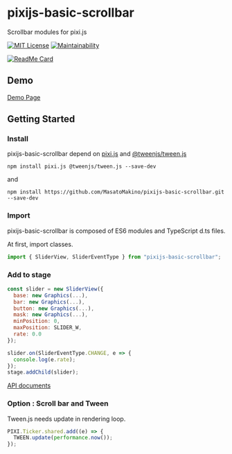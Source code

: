 # pixijs-basic-scrollbar

Scrollbar modules for pixi.js

[![MIT License](http://img.shields.io/badge/license-MIT-blue.svg?style=flat)](LICENSE)
[![Maintainability](https://api.codeclimate.com/v1/badges/2bcf782a39a1150ad786/maintainability)](https://codeclimate.com/github/MasatoMakino/pixijs-basic-scrollbar/maintainability)

[![ReadMe Card](https://github-readme-stats.vercel.app/api/pin/?username=MasatoMakino&repo=pixijs-basic-scrollbar&show_owner=true)](https://github.com/MasatoMakino/pixijs-basic-scrollbar)

## Demo

[Demo Page](https://masatomakino.github.io/pixijs-basic-scrollbar/demo/)

## Getting Started

### Install

pixijs-basic-scrollbar depend on [pixi.js](https://github.com/pixijs/pixi.js) and [@tweenjs/tween.js](https://github.com/tweenjs/tween.js/)

```shell script
npm install pixi.js @tweenjs/tween.js --save-dev
```

and

```shell script
npm install https://github.com/MasatoMakino/pixijs-basic-scrollbar.git --save-dev
```

### Import

pixijs-basic-scrollbar is composed of ES6 modules and TypeScript d.ts files.

At first, import classes.

```js
import { SliderView, SliderEventType } from "pixijs-basic-scrollbar";
```

### Add to stage

```js
const slider = new SliderView({
  base: new Graphics(...),
  bar: new Graphics(...),
  button: new Graphics(...),
  mask: new Graphics(...),
  minPosition: 0,
  maxPosition: SLIDER_W,
  rate: 0.0
});

slider.on(SliderEventType.CHANGE, e => {
  console.log(e.rate);
});
stage.addChild(slider);
```

[API documents](https://masatomakino.github.io/pixijs-basic-scrollbar/api/)

### Option : Scroll bar and Tween

Tween.js needs update in rendering loop.

```js
PIXI.Ticker.shared.add((e) => {
  TWEEN.update(performance.now());
});
```
